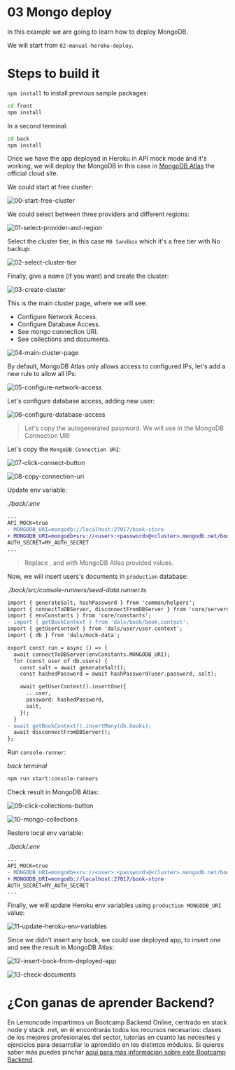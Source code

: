 # 03 Mongo deploy

In this example we are going to learn how to deploy MongoDB.

We will start from `02-manual-heroku-deploy`.

# Steps to build it

`npm install` to install previous sample packages:

```bash
cd front
npm install

```

In a second terminal:

```bash
cd back
npm install

```

Once we have the app deployed in Heroku in API mock mode and it's working, we will deploy the MongoDB in this case in [MongoDB Atlas](https://www.mongodb.com/cloud/atlas) the official cloud site.

We could start at free cluster:

![00-start-free-cluster](./readme-resources/00-start-free-cluster.png)

We could select between three providers and different regions:

![01-select-provider-and-region](./readme-resources/01-select-provider-and-region.png)

Select the cluster tier, in this case `M0 Sandbox` which it's a free tier with No backup:

![02-select-cluster-tier](./readme-resources/02-select-cluster-tier.png)

Finally, give a name (if you want) and create the cluster:

![03-create-cluster](./readme-resources/03-create-cluster.png)

This is the main cluster page, where we will see:

- Configure Network Access.
- Configure Database Access.
- See mongo connection URI.
- See collections and documents.

![04-main-cluster-page](./readme-resources/04-main-cluster-page.png)

By default, MongoDB Atlas only allows access to configured IPs, let's add a new rule to allow all IPs:

![05-configure-network-access](./readme-resources/05-configure-network-access.png)

Let's configure database access, adding new user:

![06-configure-database-access](./readme-resources/06-configure-database-access.png)

> Let's copy the autogenerated password. We will use in the MongoDB Connection URI

Let's copy the `MongoDB Connection URI`:

![07-click-connect-button](./readme-resources/07-click-connect-button.png)

![08-copy-connection-uri](./readme-resources/08-copy-connection-uri.png)

Update env variable:

_./back/.env_

```diff
...
API_MOCK=true
- MONGODB_URI=mongodb://localhost:27017/book-store
+ MONGODB_URI=mongodb+srv://<user>:<password>@<cluster>.mongodb.net/book-store?retryWrites=true&w=majority
AUTH_SECRET=MY_AUTH_SECRET
...

```

> Replace <user>, <password> and <cluster> with MongoDB Atlas provided values.

Now, we will insert users's documents in `production` database:

_./back/src/console-runners/seed-data.runner.ts_

```diff
import { generateSalt, hashPassword } from 'common/helpers';
import { connectToDBServer, disconnectFromDBServer } from 'core/servers';
import { envConstants } from 'core/constants';
- import { getBookContext } from 'dals/book/book.context';
import { getUserContext } from 'dals/user/user.context';
import { db } from 'dals/mock-data';

export const run = async () => {
  await connectToDBServer(envConstants.MONGODB_URI);
  for (const user of db.users) {
    const salt = await generateSalt();
    const hashedPassword = await hashPassword(user.password, salt);

    await getUserContext().insertOne({
      ...user,
      password: hashedPassword,
      salt,
    });
  }
- await getBookContext().insertMany(db.books);
  await disconnectFromDBServer();
};

```

Run `console-runner`:

_back terminal_

```bash
npm run start:console-runners
```

Check result in MongoDB Atlas:

![09-click-collections-button](./readme-resources/09-click-collections-button.png)

![10-mongo-collections](./readme-resources/10-mongo-collections.png)

Restore local env variable:

_./back/.env_

```diff
...
API_MOCK=true
- MONGODB_URI=mongodb+srv://<user>:<password>@<cluster>.mongodb.net/book-store?retryWrites=true&w=majority
+ MONGODB_URI=mongodb://localhost:27017/book-store
AUTH_SECRET=MY_AUTH_SECRET
...

```

Finally, we will update Heroku env variables using `production MONGODB_URI` value:

![11-update-heroku-env-variables](./readme-resources/11-update-heroku-env-variables.png)

Since we didn't insert any book, we could use deployed app, to insert one and see the result in MongoDB Atlas:

![12-insert-book-from-deployed-app](./readme-resources/12-insert-book-from-deployed-app.png)

![13-check-documents](./readme-resources/13-check-documents.png)

# ¿Con ganas de aprender Backend?

En Lemoncode impartimos un Bootcamp Backend Online, centrado en stack node y stack .net, en él encontrarás todos los recursos necesarios: clases de los mejores profesionales del sector, tutorías en cuanto las necesites y ejercicios para desarrollar lo aprendido en los distintos módulos. Si quieres saber más puedes pinchar [aquí para más información sobre este Bootcamp Backend](https://lemoncode.net/bootcamp-backend#bootcamp-backend/banner).
